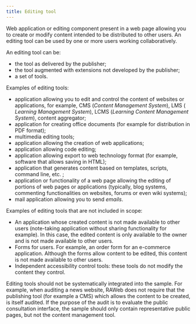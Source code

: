 ```yaml
---
title: Editing tool
---
```


Web application or editing component present in a web page allowing you to create or modify content intended to be distributed to other users. An editing tool can be used by one or more users working collaboratively.

An editing tool can be:

- the tool as delivered by the publisher;
- the tool augmented with extensions not developed by the publisher;
- a set of tools.

Examples of editing tools:

- application allowing you to edit and control the content of websites or applications, for example, CMS (<em lang="en">Content Management System</em>), LMS (<em lang="en"> Learning Management System</em>), LCMS (<em lang="en">Learning Content Management System</em>), content aggregator;
- application for creating office documents (for example for distribution in PDF format);
- multimedia editing tools;
- application allowing the creation of web applications;
- application allowing code editing;
- application allowing export to web technology format (for example, software that allows saving in HTML);
- application that generates content based on templates, scripts, command line, etc. ;
- application or functionality of a web page allowing the editing of portions of web pages or applications (typically, blog systems, commenting functionalities on websites, forums or even wiki systems);
- mail application allowing you to send <em lang="en">emails</em>.

Examples of editing tools that are not included in scope:

- An application whose created content is not made available to other users (note-taking application without sharing functionality for example). In this case, the edited content is only available to the owner and is not made available to other users.
- Forms for users. For example, an order form for an e-commerce application. Although the forms allow content to be edited, this content is not made available to other users.
- Independent accessibility control tools: these tools do not modify the content they control.

Editing tools should not be systematically integrated into the sample. For example, when auditing a news website, RAWeb does not require that the publishing tool (for example a CMS) which allows the content to be created, is itself audited. If the purpose of the audit is to evaluate the public consultation interface, the sample should only contain representative public pages, but not the content management tool.